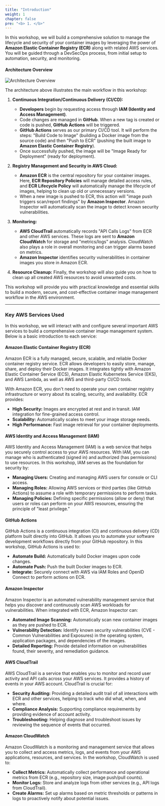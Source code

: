 ```yaml
---
title: "Introduction"
weight: 1
chapter: false
pre: "<b> 1. </b>"
---
```


In this workshop, we will build a comprehensive solution to manage the lifecycle and security of your container images by leveraging the power of **Amazon Elastic Container Registry (ECR)** along with related AWS services. You will be guided through a DevSecOps process, from initial setup to automation, security, and monitoring.

#### Architecture Overview

![Architecture Overview](/fcj-ecr-container-registry-workshop/images/1/001.png)

The architecture above illustrates the main workflow in this workshop:

1.  **Continuous Integration/Continuous Delivery (CI/CD):**
    * **Developers** begin by requesting access through **IAM (Identity and Access Management)**.
    * Code changes are managed in **GitHub**. When a new tag is created or code is pushed, **GitHub Actions** will be triggered.
    * **GitHub Actions** serves as our primary CI/CD tool. It will perform the steps: "Build Code to Image" (building a Docker image from the source code) and then "Push to ECR" (pushing the built image to **Amazon Elastic Container Registry**).
    * Once successfully pushed, the image will be "Image Ready for Deployment" (ready for deployment).

2.  **Registry Management and Security in AWS Cloud:**
    * **Amazon ECR** is the central repository for your container images. Here, **ECR Repository Policies** will manage detailed access rules, and **ECR Lifecycle Policy** will automatically manage the lifecycle of images, helping to clean up old or unnecessary versions.
    * When a new image is pushed to ECR, this action will "image push triggers scan/report findings" by **Amazon Inspector**. Amazon Inspector will automatically scan the image to detect known security vulnerabilities.

3.  **Monitoring:**
    * **AWS CloudTrail** automatically records "API Calls Logs" from ECR and other AWS services. These logs are sent to **Amazon CloudWatch** for storage and "metrics/logs" analysis. CloudWatch also plays a role in overall monitoring and can trigger alarms based on metrics.
    * **Amazon Inspector** identifies security vulnerabilities in container images you store in Amazon ECR.

4.  **Resource Cleanup:** Finally, the workshop will also guide you on how to clean up all created AWS resources to avoid unwanted costs.

This workshop will provide you with practical knowledge and essential skills to build a modern, secure, and cost-effective container image management workflow in the AWS environment.

---

### Key AWS Services Used

In this workshop, we will interact with and configure several important AWS services to build a comprehensive container image management system. Below is a basic introduction to each service:

#### Amazon Elastic Container Registry (ECR)
Amazon ECR is a fully managed, secure, scalable, and reliable Docker container registry service. ECR allows developers to easily store, manage, share, and deploy their Docker images. It integrates tightly with Amazon Elastic Container Service (ECS), Amazon Elastic Kubernetes Service (EKS), and AWS Lambda, as well as AWS and third-party CI/CD tools.

With Amazon ECR, you don't need to operate your own container registry infrastructure or worry about its scaling, security, and availability. ECR provides:
* **High Security:** Images are encrypted at rest and in transit. IAM integration for fine-grained access control.
* **Scalability:** Automatically scales to meet your image storage needs.
* **High Performance:** Fast image retrieval for your container deployments.

#### AWS Identity and Access Management (IAM)
AWS Identity and Access Management (IAM) is a web service that helps you securely control access to your AWS resources. With IAM, you can manage who is authenticated (signed in) and authorized (has permissions) to use resources.
In this workshop, IAM serves as the foundation for security by:
* **Managing Users:** Creating and managing AWS users for console or CLI access.
* **Managing Roles:** Allowing AWS services or third parties (like GitHub Actions) to assume a role with temporary permissions to perform tasks.
* **Managing Policies:** Defining specific permissions (allow or deny) that users or roles can perform on your AWS resources, ensuring the principle of "least privilege."

#### GitHub Actions
GitHub Actions is a continuous integration (CI) and continuous delivery (CD) platform built directly into GitHub. It allows you to automate your software development workflows directly from your GitHub repository.
In this workshop, GitHub Actions is used to:
* **Automate Build:** Automatically build Docker images upon code changes.
* **Automate Push:** Push the built Docker images to ECR.
* **Integrate:** Securely connect with AWS via IAM Roles and OpenID Connect to perform actions on ECR.

#### Amazon Inspector
Amazon Inspector is an automated vulnerability management service that helps you discover and continuously scan AWS workloads for vulnerabilities.
When integrated with ECR, Amazon Inspector can:
* **Automated Image Scanning:** Automatically scan new container images as they are pushed to ECR.
* **Vulnerability Detection:** Identify known security vulnerabilities (CVE - Common Vulnerabilities and Exposures) in the operating system, application packages, and dependencies of the images.
* **Detailed Reporting:** Provide detailed information on vulnerabilities found, their severity, and remediation guidance.

#### AWS CloudTrail
AWS CloudTrail is a service that enables you to monitor and record user activity and API calls across your AWS services. It provides a history of events in your AWS account.
CloudTrail is crucial for:
* **Security Auditing:** Providing a detailed audit trail of all interactions with ECR and other services, helping to track who did what, when, and where.
* **Compliance Analysis:** Supporting compliance requirements by providing evidence of account activity.
* **Troubleshooting:** Helping diagnose and troubleshoot issues by reviewing the sequence of events that occurred.

#### Amazon CloudWatch
Amazon CloudWatch is a monitoring and management service that allows you to collect and access metrics, logs, and events from your AWS applications, resources, and services.
In the workshop, CloudWatch is used to:
* **Collect Metrics:** Automatically collect performance and operational metrics from ECR (e.g., repository size, image push/pull counts).
* **Monitor Logs:** Store and analyze logs from other services (e.g., API logs from CloudTrail).
* **Create Alarms:** Set up alarms based on metric thresholds or patterns in logs to proactively notify about potential issues.
